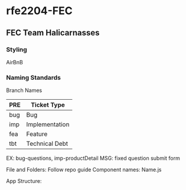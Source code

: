 # rfe2204-FEC

## FEC Team Halicarnasses


### Styling

  AirBnB

### Naming Standards

Branch Names

| PRE | Ticket Type    |
| --- | -------------- |
| bug | Bug            |
| imp | Implementation |
| fea | Feature        |
| tbt | Technical Debt |

  EX: bug-questions, imp-productDetail
  MSG: fixed question submit form

 File and Folders:
  Follow repo guide
  Component names: Name.js

App Structure:
<!--
index.js
<ProductDetail
-----<ProductDetail
-----<Ratings
-----<Questions
-----<RelatedItems -->

